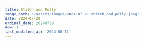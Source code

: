 ```yaml
---
title: Stitch and Polly
image_path: "/assets/images/2024-07-29-stitch_and_polly.jpeg"
date: 2024-07-29
ordinal_date: 20240729
dow: 1
last_modified_at: '2024-08-11'
---
```

